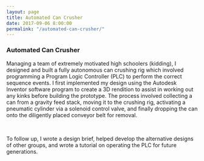 ```yaml
---
layout: page
title: Automated Can Crusher
date: 2017-09-06 8:00:00
permalink: "/automated-can-crusher/"
---
```


<section class="portfolio-page" style="background-image: url(/assets/img/portfolio/automated-can-crusher/display.jpg);">

<div class="portfolio-content" markdown="1">

### Automated Can Crusher

Managing a team of extremely motivated high schoolers (kidding), I designed and built a fully autonomous can
crushing rig which involved programming a Program Logic Controller (PLC) to perform the correct sequence events.
I first implemented my design using the Autodesk Inventor software program to create a 3D rendition to assist
in working out any kinks before building the prototype. The process involved collecting a can from a gravity
feed stack, moving it to the crushing rig, activating a pneumatic cylinder via a solenoid control valve, and
finally dropping the can onto the diligently placed conveyor belt for removal.

<br>

To follow up, I wrote a design brief, helped develop the alternative designs of other groups, and wrote
a tutorial on operating the PLC for future generations.

</div>

</section>